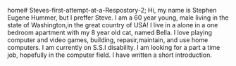 home# Steves-first-attempt-at-a-Respostory-2; Hi, my name is Stephen Eugene Hummer, but I preffer Steve. I am a 60 year young, male living in the state of Washington,in the great country of USA! I live in a alone in a one bedroom apartment with my 8 year old cat, named Bella. I love playing computer and video games, building, repasir,maintain, and use home computers. I am currently on S.S.I disability. I am looking for a part a time job, hopefully in the computer field.
I have written a short introduction.
